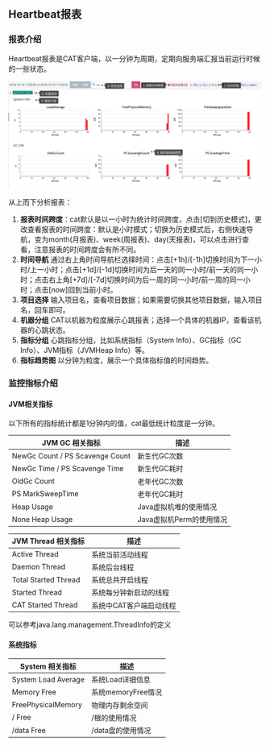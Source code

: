## Heartbeat报表


### 报表介绍

Heartbeat报表是CAT客户端，以一分钟为周期，定期向服务端汇报当前运行时候的一些状态。

![](../../resources/ch1-report/heartbeat_view.png)

从上而下分析报表：

1. **报表时间跨度**：cat默认是以一小时为统计时间跨度，点击[切到历史模式]，更改查看报表的时间跨度：默认是小时模式；切换为历史模式后，右侧快速导航，变为month(月报表)、week(周报表)、day(天报表)，可以点击进行查看，注意报表的时间跨度会有所不同。
2. **时间导航** 通过右上角时间导航栏选择时间：点击[+1h]/[-1h]切换时间为下一小时/上一小时；点击[+1d]/[-1d]切换时间为后一天的同一小时/前一天的同一小时；点击右上角[+7d]/[-7d]切换时间为后一周的同一小时/前一周的同一小时；点击[now]回到当前小时。
3. **项目选择** 输入项目名，查看项目数据；如果需要切换其他项目数据，输入项目名，回车即可。
4. **机器分组** CAT以机器为粒度展示心跳报表；选择一个具体的机器IP，查看该机器的心跳状态。
5. **指标分组** 心跳指标分组，比如系统指标（System Info）、GC指标（GC Info）、JVM指标（JVMHeap Info）等。
6. **指标趋势图** 以分钟为粒度，展示一个具体指标值的时间趋势。


### 监控指标介绍
#### JVM相关指标

以下所有的指标统计都是1分钟内的值，cat最低统计粒度是一分钟。

JVM GC 相关指标 | 描述
  ---|---
NewGc Count / PS Scavenge Count | 新生代GC次数
NewGc Time / PS Scavenge Time | 新生代GC耗时
OldGc Count | 老年代GC次数
PS MarkSweepTime | 老年代GC耗时
Heap Usage  | Java虚拟机堆的使用情况
None Heap Usage | Java虚拟机Perm的使用情况


JVM Thread 相关指标 | 描述
  ---|---
Active Thread | 系统当前活动线程
Daemon Thread | 系统后台线程
Total Started Thread  | 系统总共开启线程
Started Thread  | 系统每分钟新启动的线程
CAT Started Thread  | 系统中CAT客户端启动线程

可以参考java.lang.management.ThreadInfo的定义 


#### 系统指标
System 相关指标 | 描述
  ---|---
System Load Average | 系统Load详细信息
Memory Free | 系统memoryFree情况
FreePhysicalMemory | 物理内存剩余空间
/ Free | /根的使用情况
/data Free | /data盘的使用情况
